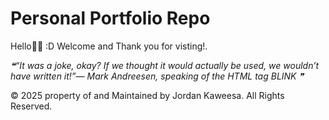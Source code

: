 # Personal Portfolio Repo
Hello🧙🏼 :D Welcome and Thank you for visting!.

<!--STARTS_HERE_QUOTE_README-->
<i>❝“It was a joke, okay?  If we thought it would actually be used, we wouldn’t have written it!”— Mark Andreesen, speaking of the HTML tag BLINK      ❞</i>
<!--ENDS_HERE_QUOTE_README-->


© 2025 property of and Maintained by Jordan Kaweesa. All Rights Reserved.


